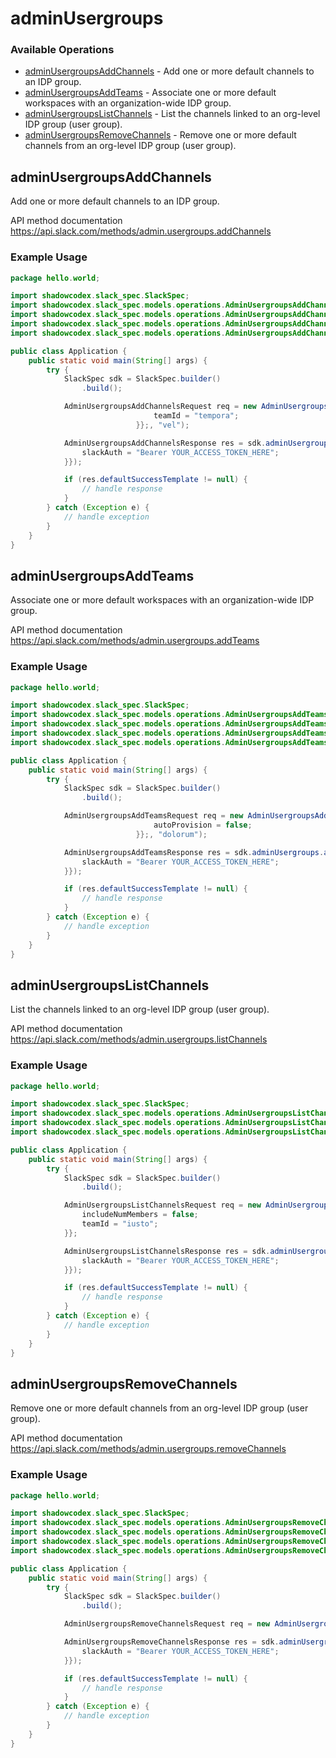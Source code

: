 # adminUsergroups

### Available Operations

* [adminUsergroupsAddChannels](#adminusergroupsaddchannels) - Add one or more default channels to an IDP group.
* [adminUsergroupsAddTeams](#adminusergroupsaddteams) - Associate one or more default workspaces with an organization-wide IDP group.
* [adminUsergroupsListChannels](#adminusergroupslistchannels) - List the channels linked to an org-level IDP group (user group).
* [adminUsergroupsRemoveChannels](#adminusergroupsremovechannels) - Remove one or more default channels from an org-level IDP group (user group).

## adminUsergroupsAddChannels

Add one or more default channels to an IDP group.

API method documentation
<https://api.slack.com/methods/admin.usergroups.addChannels>

### Example Usage

```java
package hello.world;

import shadowcodex.slack_spec.SlackSpec;
import shadowcodex.slack_spec.models.operations.AdminUsergroupsAddChannelsApplicationJSON;
import shadowcodex.slack_spec.models.operations.AdminUsergroupsAddChannelsRequest;
import shadowcodex.slack_spec.models.operations.AdminUsergroupsAddChannelsResponse;
import shadowcodex.slack_spec.models.operations.AdminUsergroupsAddChannelsSecurity;

public class Application {
    public static void main(String[] args) {
        try {
            SlackSpec sdk = SlackSpec.builder()
                .build();

            AdminUsergroupsAddChannelsRequest req = new AdminUsergroupsAddChannelsRequest(                new AdminUsergroupsAddChannelsApplicationJSON("at", "quaerat") {{
                                teamId = "tempora";
                            }};, "vel");            

            AdminUsergroupsAddChannelsResponse res = sdk.adminUsergroups.adminUsergroupsAddChannels(req, new AdminUsergroupsAddChannelsSecurity("quod") {{
                slackAuth = "Bearer YOUR_ACCESS_TOKEN_HERE";
            }});

            if (res.defaultSuccessTemplate != null) {
                // handle response
            }
        } catch (Exception e) {
            // handle exception
        }
    }
}
```

## adminUsergroupsAddTeams

Associate one or more default workspaces with an organization-wide IDP group.

API method documentation
<https://api.slack.com/methods/admin.usergroups.addTeams>

### Example Usage

```java
package hello.world;

import shadowcodex.slack_spec.SlackSpec;
import shadowcodex.slack_spec.models.operations.AdminUsergroupsAddTeamsApplicationJSON;
import shadowcodex.slack_spec.models.operations.AdminUsergroupsAddTeamsRequest;
import shadowcodex.slack_spec.models.operations.AdminUsergroupsAddTeamsResponse;
import shadowcodex.slack_spec.models.operations.AdminUsergroupsAddTeamsSecurity;

public class Application {
    public static void main(String[] args) {
        try {
            SlackSpec sdk = SlackSpec.builder()
                .build();

            AdminUsergroupsAddTeamsRequest req = new AdminUsergroupsAddTeamsRequest(                new AdminUsergroupsAddTeamsApplicationJSON("officiis", "qui") {{
                                autoProvision = false;
                            }};, "dolorum");            

            AdminUsergroupsAddTeamsResponse res = sdk.adminUsergroups.adminUsergroupsAddTeams(req, new AdminUsergroupsAddTeamsSecurity("a") {{
                slackAuth = "Bearer YOUR_ACCESS_TOKEN_HERE";
            }});

            if (res.defaultSuccessTemplate != null) {
                // handle response
            }
        } catch (Exception e) {
            // handle exception
        }
    }
}
```

## adminUsergroupsListChannels

List the channels linked to an org-level IDP group (user group).

API method documentation
<https://api.slack.com/methods/admin.usergroups.listChannels>

### Example Usage

```java
package hello.world;

import shadowcodex.slack_spec.SlackSpec;
import shadowcodex.slack_spec.models.operations.AdminUsergroupsListChannelsRequest;
import shadowcodex.slack_spec.models.operations.AdminUsergroupsListChannelsResponse;
import shadowcodex.slack_spec.models.operations.AdminUsergroupsListChannelsSecurity;

public class Application {
    public static void main(String[] args) {
        try {
            SlackSpec sdk = SlackSpec.builder()
                .build();

            AdminUsergroupsListChannelsRequest req = new AdminUsergroupsListChannelsRequest("esse", "harum") {{
                includeNumMembers = false;
                teamId = "iusto";
            }};            

            AdminUsergroupsListChannelsResponse res = sdk.adminUsergroups.adminUsergroupsListChannels(req, new AdminUsergroupsListChannelsSecurity("ipsum") {{
                slackAuth = "Bearer YOUR_ACCESS_TOKEN_HERE";
            }});

            if (res.defaultSuccessTemplate != null) {
                // handle response
            }
        } catch (Exception e) {
            // handle exception
        }
    }
}
```

## adminUsergroupsRemoveChannels

Remove one or more default channels from an org-level IDP group (user group).

API method documentation
<https://api.slack.com/methods/admin.usergroups.removeChannels>

### Example Usage

```java
package hello.world;

import shadowcodex.slack_spec.SlackSpec;
import shadowcodex.slack_spec.models.operations.AdminUsergroupsRemoveChannelsApplicationJSON;
import shadowcodex.slack_spec.models.operations.AdminUsergroupsRemoveChannelsRequest;
import shadowcodex.slack_spec.models.operations.AdminUsergroupsRemoveChannelsResponse;
import shadowcodex.slack_spec.models.operations.AdminUsergroupsRemoveChannelsSecurity;

public class Application {
    public static void main(String[] args) {
        try {
            SlackSpec sdk = SlackSpec.builder()
                .build();

            AdminUsergroupsRemoveChannelsRequest req = new AdminUsergroupsRemoveChannelsRequest(                new AdminUsergroupsRemoveChannelsApplicationJSON("quisquam", "tenetur");, "amet");            

            AdminUsergroupsRemoveChannelsResponse res = sdk.adminUsergroups.adminUsergroupsRemoveChannels(req, new AdminUsergroupsRemoveChannelsSecurity("tempore") {{
                slackAuth = "Bearer YOUR_ACCESS_TOKEN_HERE";
            }});

            if (res.defaultSuccessTemplate != null) {
                // handle response
            }
        } catch (Exception e) {
            // handle exception
        }
    }
}
```
